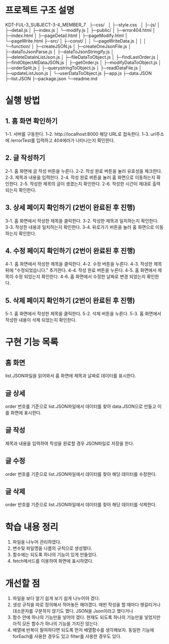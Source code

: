# 프로젝트 구조 설명
KDT-FUL-3_SUBJECT-3-4_MEMBER_7 &nbsp;
├─css/ &nbsp;
│  ├─style.css &nbsp;
│
├─js/
│  ├─detail.js
│  ├─index.js
│  └─modify.js
│
├─public/
│   ├─error404.html
│   ├─index.html
│   ├─pageDetail.html
│   ├─pageModify.html
│   └─pageWrite.html
├─src/
│  ├─const/
│  │   └─pageWriteData.js
│  │
│  └─function/
│       ├─createJSON.js
│       ├─createOneJsonFile.js
│       ├─dataToJsonParse.js
│       ├─dataToJsonStringify.js
│       ├─deleteDataInListJson.js
│       ├─fileDataToObject.js
│       ├─findLastOrder.js
│       ├─findObjectAtDataJSON.js
│       ├─getOrder.js
│       ├─modifyDataToObject.js
│       ├─orderSplit.js
│       ├─querystringToObject.js
│       ├─readDataFile.js
│       ├─updateListJson.js
│       └─userDataToObject.js
├─app.js
├─data.JSON
├─list.JSON
├─package.json
└─readme.md

# 실행 방법
## 1. 홈 화면 확인하기
1-1. 서버를 구동한다.
1-2. http://localhost:8000 해당 URL로 접속한다.
1-3. url주소에 /errorTest를 입력하고 404에러가 나타나는지 확인한다.

## 2. 글 작성하기
2-1. 홈 화면에 글 작성 버튼을 누른다.
2-2. 작성 완료 버튼을 눌러 유효성을 체크한다.
2-3. 제목과 내용을 입력한다.
2-4. 작성 완료 버튼을 눌러 홈 화면으로 이동하는지 확인한다.
2-5. 작성한 제목의 글이 생겼는지 확인한다.
2-6. 작성한 시간이 제대로 출력되는지 확인한다.

## 3. 상세 페이지 확인하기 (2번이 완료된 후 진행)
3-1. 홈 화면에서 작성한 제목을 클릭한다.
3-2. 작성한 제목과 일치하는지 확인한다.
3-3. 작성한 내용과 일치하는지 확인한다.
3-4. 뒤로가기 버튼을 눌러 홈 화면으로 이동하는지 확인한다.

## 4. 수정 페이지 확인하기 (2번이 완료된 후 진행)
4-1. 홈 화면에서 작성한 제목을 클릭한다.
4-2. 수정 버튼을 누른다.
4-3. 작성한 제목 뒤에 "수정되었습니다." 추가한다.
4-4. 작성 완료 버튼을 누른다.
4-5. 홈 화면에서 제목이 수정 되었는지 확인한다.
4-6. 홈 화면에서 수정한 날짜로 변경 되었는지 확인한다.

## 5. 삭제 페이지 확인하기 (2번이 완료된 후 진행)
5-1. 홈 화면에서 작성한 제목을 클릭한다.
5-2. 삭제 버튼을 누른다.
5-3. 홈 화면에서 작성한 내용이 삭제 되었는지 확인한다.

# 구현 기능 목록
## 홈 화면
list.JSON파일을 읽어와서 홈 화면에 제목과 날짜로 데이터를 표시한다.
## 글 상세
order 번호를 기준으로 list.JSON파일에서 데이터를 찾아 data.JSON으로 만들고 이를 화면에 표시한다.
## 글 작성
제목과 내용을 입력하여 작성을 완료할 경우 JSON파일로 저장을 한다.
## 글 수정
order 번호를 기준으로 list.JSON파일에서 데이터를 찾아 해당 데이터를 수정한다.
## 글 삭제
order 반호를 기준으로 list.JSON파일에서 데이터를 찾아 해당 데이터를 삭제한다.

# 학습 내용 정리
1. 파일을 나누어 관리하였다.
2. 변수및 파일명을 나름의 규칙으로 생성했다.
3. 함수에는 되도록 하나의 기능이 있게 만들었다.
4. fetch메서드를 이용하여 화면에 표시하였다.

# 개선할 점
1. 파일을 보다 알기 쉽게 보기 쉽게 나누어야 겠다.
2. 생성 규칙을 따로 정의해서 적어놓든 해야겠다. 매번 작성을 할 때마다 헷갈리거나 대소문자를 구분하지 않기도 했다. JSON을 Json이라고 했다거나
3. 함수 안에 하나의 기능만을 넣어야 겠다. 현재도 되도록 하나의 기능만을 넣었지만 아직 모든 함수가 하나의 기능을 가지진 않는다.
4. 배열에 반복이 필여하다면 되도록 먼저 배열함수를 생각해보자. 동일한 기능에 forEach를 사용한 경우도 있고 filter를 사용한 경우도 있다.